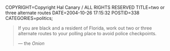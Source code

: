 COPYRIGHT=Copyright Hal Canary / ALL RIGHTS RESERVED
TITLE=two or three alternate routes
DATE=2004-10-26 17:15:32
POSTID=338
CATEGORIES=politics;

> If you are black and a resident of Florida, work out two or three alternate routes to your polling place to avoid police checkpoints.
> 
> — the _Onion_
